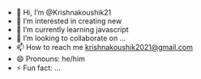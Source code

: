 - 👋 Hi, I’m @Krishnakoushik21
- 👀 I’m interested in creating new
- 🌱 I’m currently learning javascript
- 💞️ I’m looking to collaborate on ...
- 📫 How to reach me krishnakoushik2021@gmail.com
- 😄 Pronouns: he/him
- ⚡ Fun fact: ...

<!---
Krishnakoushik21/Krishnakoushik21 is a ✨ special ✨ repository because its `README.md` (this file) appears on your GitHub profile.
You can click the Preview link to take a look at your changes.
--->
